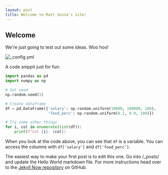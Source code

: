 ```yaml
---
layout: post
title: Welcome to Matt Sosna's site!
---
```


## Welcome
We're just going to test out some ideas. Woo hoo!

![_config.yml](mgsosna.github.io/images/config.png)

A code snippit just for fun:

```python
import pandas as pd
import numpy as np

# Set seed
np.random.seed(1)

# Create dataframe
df = pd.DataFrame({'salary': np.random.uniform(10000, 100000, 100),
                   'food_perc': np.random.uniform(0.1, 0.9, 100)})

# Try some other things
for i, col in enumerate(list(df)):
    print(f"Col {i}: {col})

```

When you look at the code above, you can see that `df` is a variable. You can access the columns with `df['salary']` and `df['food_perc']`.

The easiest way to make your first post is to edit this one. Go into /_posts/ and update the Hello World markdown file. For more instructions head over to the [Jekyll Now repository](https://github.com/barryclark/jekyll-now) on GitHub.
